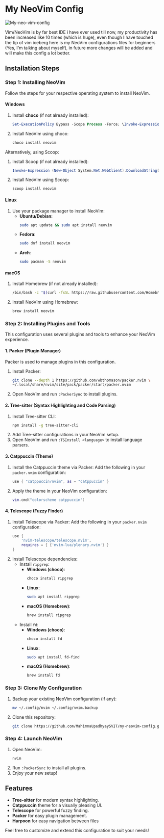 # My NeoVim Config
![My-neo-vim-config](https://github.com/user-attachments/assets/ba885cbe-19d1-493a-a661-c228d5320921)

Vim/NeoVim is by far best IDE i have ever used till now, my productivity has been increased like 10 times (which is huge), even though I have touched the tip of vim iceberg here is my NeoVim configurations files
for beginners (Yes, I'm talking about myself), in future more changes will be added and will make this config a lot better. 
 
## Installation Steps

### Step 1: Installing NeoVim
Follow the steps for your respective operating system to install NeoVim.

#### Windows
1. Install **choco** (if not already installed):
   ```powershell
   Set-ExecutionPolicy Bypass -Scope Process -Force; \Invoke-Expression ((New-Object System.Net.WebClient).DownloadString('https://chocolatey.org/install.ps1'))
   ```
2. Install NeoVim using choco:
   ```powershell
   choco install neovim
   ```

Alternatively, using Scoop:
1. Install Scoop (if not already installed):
   ```powershell
   Invoke-Expression (New-Object System.Net.WebClient).DownloadString('https://get.scoop.sh')
   ```
2. Install NeoVim using Scoop:
   ```powershell
   scoop install neovim
   ```

#### Linux
1. Use your package manager to install NeoVim:
   - **Ubuntu/Debian**:
     ```bash
     sudo apt update && sudo apt install neovim
     ```
   - **Fedora**:
     ```bash
     sudo dnf install neovim
     ```
   - **Arch**:
     ```bash
     sudo pacman -S neovim
     ```

#### macOS
1. Install Homebrew (if not already installed):
   ```bash
   /bin/bash -c "$(curl -fsSL https://raw.githubusercontent.com/Homebrew/install/HEAD/install.sh)"
   ```
2. Install NeoVim using Homebrew:
   ```bash
   brew install neovim
   ```

### Step 2: Installing Plugins and Tools
This configuration uses several plugins and tools to enhance your NeoVim experience.

#### 1. **Packer** (Plugin Manager)
Packer is used to manage plugins in this configuration.
1. Install Packer:
   ```bash
   git clone --depth 1 https://github.com/wbthomason/packer.nvim \
   ~/.local/share/nvim/site/pack/packer/start/packer.nvim
   ```
2. Open NeoVim and run `:PackerSync` to install plugins.

#### 2. **Tree-sitter** (Syntax Highlighting and Code Parsing)
1. Install Tree-sitter CLI:
   ```bash
   npm install -g tree-sitter-cli
   ```
2. Add Tree-sitter configurations in your NeoVim setup.
3. Open NeoVim and run `:TSInstall <language>` to install language parsers.

#### 3. **Catppuccin** (Theme)
1. Install the Catppuccin theme via Packer:
   Add the following in your `packer.nvim` configuration:
   ```lua
   use { "catppuccin/nvim", as = "catppuccin" }
   ```
2. Apply the theme in your NeoVim configuration:
   ```lua
   vim.cmd("colorscheme catppuccin")
   ```

#### 4. **Telescope** (Fuzzy Finder)
1. Install Telescope via Packer:
   Add the following in your `packer.nvim` configuration:
   ```lua
   use {
       'nvim-telescope/telescope.nvim',
       requires = { {'nvim-lua/plenary.nvim'} }
   }
   ```
2. Install Telescope dependencies:
   - Install `ripgrep`:
     - **Windows (choco)**:
       ```powershell
       choco install ripgrep
       ```
     - **Linux**:
       ```bash
       sudo apt install ripgrep
       ```
     - **macOS (Homebrew)**:
       ```bash
       brew install ripgrep
       ```
   - Install `fd`:
     - **Windows (choco)**:
       ```powershell
       choco install fd
       ```
     - **Linux**:
       ```bash
       sudo apt install fd-find
       ```
     - **macOS (Homebrew)**:
       ```bash
       brew install fd
       ```

### Step 3: Clone My Configuration
1. Backup your existing NeoVim configuration (if any):
   ```bash
   mv ~/.config/nvim ~/.config/nvim.backup
   ```
2. Clone this repository:
   ```bash
   git clone https://github.com/MahimnaUpadhyaySVIT/my-neovim-config.git ~/.config/nvim
   ```

### Step 4: Launch NeoVim
1. Open NeoVim:
   ```bash
   nvim
   ```
2. Run `:PackerSync` to install all plugins.
3. Enjoy your new setup!

## Features
- **Tree-sitter** for modern syntax highlighting.
- **Catppuccin** theme for a visually pleasing UI.
- **Telescope** for powerful fuzzy finding.
- **Packer** for easy plugin management.
- **Harpoon** for easy navigation between files

Feel free to customize and extend this configuration to suit your needs!
